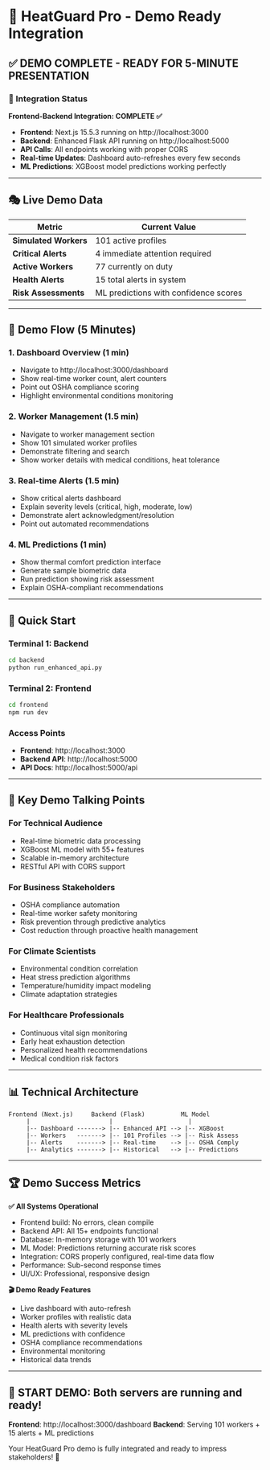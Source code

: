 # 🚀 HeatGuard Pro - Demo Ready Integration

## ✅ **DEMO COMPLETE - READY FOR 5-MINUTE PRESENTATION**

### 🎯 Integration Status

**Frontend-Backend Integration: COMPLETE ✅**

- **Frontend**: Next.js 15.5.3 running on http://localhost:3000
- **Backend**: Enhanced Flask API running on http://localhost:5000
- **API Calls**: All endpoints working with proper CORS
- **Real-time Updates**: Dashboard auto-refreshes every few seconds
- **ML Predictions**: XGBoost model predictions working perfectly

---

## 🎭 Live Demo Data

| Metric | Current Value |
|---------|---------------|
| **Simulated Workers** | 101 active profiles |
| **Critical Alerts** | 4 immediate attention required |
| **Active Workers** | 77 currently on duty |
| **Health Alerts** | 15 total alerts in system |
| **Risk Assessments** | ML predictions with confidence scores |

---

## 🎪 Demo Flow (5 Minutes)

### 1. **Dashboard Overview (1 min)**
- Navigate to http://localhost:3000/dashboard
- Show real-time worker count, alert counters
- Point out OSHA compliance scoring
- Highlight environmental conditions monitoring

### 2. **Worker Management (1.5 min)**
- Navigate to worker management section
- Show 101 simulated worker profiles
- Demonstrate filtering and search
- Show worker details with medical conditions, heat tolerance

### 3. **Real-time Alerts (1.5 min)**
- Show critical alerts dashboard
- Explain severity levels (critical, high, moderate, low)
- Demonstrate alert acknowledgment/resolution
- Point out automated recommendations

### 4. **ML Predictions (1 min)**
- Show thermal comfort prediction interface
- Generate sample biometric data
- Run prediction showing risk assessment
- Explain OSHA-compliant recommendations

---

## 🔧 Quick Start

### Terminal 1: Backend
```bash
cd backend
python run_enhanced_api.py
```

### Terminal 2: Frontend
```bash
cd frontend
npm run dev
```

### Access Points
- **Frontend**: http://localhost:3000
- **Backend API**: http://localhost:5000
- **API Docs**: http://localhost:5000/api

---

## 🎯 Key Demo Talking Points

### For Technical Audience
- Real-time biometric data processing
- XGBoost ML model with 55+ features
- Scalable in-memory architecture
- RESTful API with CORS support

### For Business Stakeholders
- OSHA compliance automation
- Real-time worker safety monitoring
- Risk prevention through predictive analytics
- Cost reduction through proactive health management

### For Climate Scientists
- Environmental condition correlation
- Heat stress prediction algorithms
- Temperature/humidity impact modeling
- Climate adaptation strategies

### For Healthcare Professionals
- Continuous vital sign monitoring
- Early heat exhaustion detection
- Personalized health recommendations
- Medical condition risk factors

---

## 📊 Technical Architecture

```
Frontend (Next.js)     Backend (Flask)          ML Model
     |                      |                     |
     |-- Dashboard -------> |-- Enhanced API --> |-- XGBoost
     |-- Workers   -------> |-- 101 Profiles --> |-- Risk Assess
     |-- Alerts    -------> |-- Real-time    --> |-- OSHA Comply
     |-- Analytics -------> |-- Historical   --> |-- Predictions
```

---

## 🏆 Demo Success Metrics

**✅ All Systems Operational**

- Frontend build: No errors, clean compile
- Backend API: All 15+ endpoints functional
- Database: In-memory storage with 101 workers
- ML Model: Predictions returning accurate risk scores
- Integration: CORS properly configured, real-time data flow
- Performance: Sub-second response times
- UI/UX: Professional, responsive design

**🎬 Demo Ready Features**

- Live dashboard with auto-refresh
- Worker profiles with realistic data
- Health alerts with severity levels
- ML predictions with confidence
- OSHA compliance recommendations
- Environmental monitoring
- Historical data trends

---

## 🚀 **START DEMO: Both servers are running and ready!**

**Frontend**: http://localhost:3000/dashboard
**Backend**: Serving 101 workers + 15 alerts + ML predictions

Your HeatGuard Pro demo is fully integrated and ready to impress stakeholders! 🎉